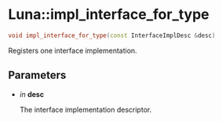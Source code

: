 # Luna::impl_interface_for_type

```c++
void impl_interface_for_type(const InterfaceImplDesc &desc)
```

Registers one interface implementation. 



## Parameters
* *in* **desc**

    The interface implementation descriptor. 

